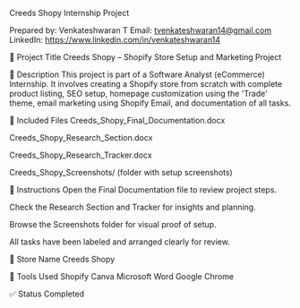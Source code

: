Creeds Shopy Internship Project


Prepared by: Venkateshwaran T
Email: tvenkateshwaran14@gmail.com
LinkedIn: https://www.linkedin.com/in/venkateshwaran14


📌 Project Title
Creeds Shopy – Shopify Store Setup and Marketing Project


📝 Description
This project is part of a Software Analyst (eCommerce) Internship. It involves creating a Shopify store from scratch with complete product listing, SEO setup, homepage customization using the 'Trade' theme, email marketing using Shopify Email, and documentation of all tasks.


📂 Included Files
Creeds_Shopy_Final_Documentation.docx

Creeds_Shopy_Research_Section.docx

Creeds_Shopy_Research_Tracker.docx

Creeds_Shopy_Screenshots/ (folder with setup screenshots)


🧭 Instructions
Open the Final Documentation file to review project steps.

Check the Research Section and Tracker for insights and planning.

Browse the Screenshots folder for visual proof of setup.

All tasks have been labeled and arranged clearly for review.


🏪 Store Name
Creeds Shopy


🧰 Tools Used
Shopify
Canva
Microsoft Word
Google Chrome


✅ Status
Completed
